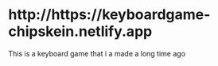 <html>
 <body>
 <h1>http://https://keyboardgame-chipskein.netlify.app</h1>
 <p>This is a keyboard game that i a made a long time ago</p>
</body>
</html>
